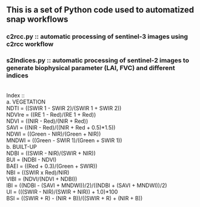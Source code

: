 ## This is a set of Python code used to automatized snap workflows

### c2rcc.py :: automatic processing of sentinel-3 images using c2rcc workflow

### s2Indices.py :: automatic processing of sentinel-2 images to generate biophysical parameter (LAI, FVC) and different indices
<br><t>Index :: 
<br><t><t>a. VEGETATION
<br><t><t><t>NDTI = ((SWIR 1 - SWIR 2)/(SWIR 1 + SWIR 2)) 
<br><t><t><t>NDVIre = ((RE 1 - Red)/(RE 1 + Red))
<br><t><t><t>NDVI = ((NIR - Red)/(NIR + Red))
<br><t><t><t>SAVI = ((NIR - Red)/((NIR + Red + 0.5)*1.5))
<br><t><t><t>NDWI = ((Green - NIR)/(Green + NIR))
<br><t><t><t>MNDWI = ((Green - SWIR 1)/(Green + SWIR 1))
<br><t><t>b. BUILT-UP 
<br><t><t><t>NDBI = ((SWIR - NIR)/(SWIR + NIR))
<br><t><t><t>BUI = (NDBI - NDVI)
<br><t><t><t>BAEI = ((Red + 0.3)/(Green + SWIR))
<br><t><t><t>NBI = ((SWIR x Red)/NIR)
<br><t><t><t>VIBI = (NDVI/(NDVI + NDBI))
<br><t><t><t>IBI = ((NDBI - (SAVI + MNDWI))/2)/((NDBI + (SAVI + MNDWI))/2)
<br><t><t><t>UI = (((SWIR - NIR)/(SWIR + NIR)) + 1.0)*100
<br><t><t><t>BSI = ((SWIR + R) - (NIR + B))/((SWIR + R) + (NIR + B))